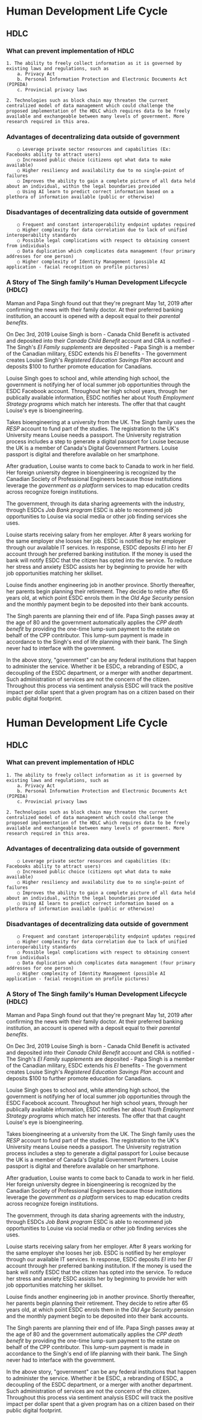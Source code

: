 # Human Development Life Cycle 
## HDLC 

### What can prevent implementation of HDLC

	1. The ability to freely collect information as it is governed by existing laws and regulations, such as 
		a. Privacy Act
		b. Personal Information Protection and Electronic Documents Act (PIPEDA)
		c. Provincial privacy laws
		
	2. Technologies such as block chain may threaten the current centralized model of data management which could challenge the proposed implementation of the HDLC which requires data to be freely available and exchangeable between many levels of government. More research required in this area. 

### Advantages of decentralizing data outside of government
		○ Leverage private sector resources and capabilities (Ex: Facebooks ability to attract users) 
		○ Increased public choice (citizens opt what data to make available) 
		○ Higher resiliency and availability due to no single-point of failures
		○ Improves the ability to gain a complete picture of all data held about an individual, within the legal boundaries provided
		○ Using AI learn to predict correct information based on a plethora of information available (public or otherwise) 

### Disadvantages of decentralizing data outside of government
		○ Frequent and constant interoperability endpoint updates required 
		○ Higher complexity for data correlation due to lack of unified interoperability standards  
		○ Possible legal complications with respect to obtaining consent from individuals
		○ Data duplication which complicates data management (four primary addresses for one person) 
		○ Higher complexity of Identity Management (possible AI application - facial recognition on profile pictures) 
		
### A Story of The Singh family's Human Development Lifecycle (HDLC)

Maman and Papa Singh found out that they're pregnant May 1st, 2019 after confirming the news with their family doctor. At their preferred banking institution, an account is opened with a deposit equal to their *parental benefits*. 

On Dec 3rd, 2019 Louise Singh is born
	- Canada Child Benefit is activated and deposited into their *Canada Child Benefit* account and CRA is notified 
	- The Singh's *EI Family supplements* are deposited 
	- Papa Singh is a member of the Canadian military, ESDC extends his *EI* benefits 
	- The government creates Louise Singh's *Registered Education Savings Plan* account and deposits $100 to further promote education for Canadians.
	
Louise Singh goes to school and, while attending high school, the government is notifying her of local summer job opportunities through the ESDC Facebook account. Throughout her high school years, through her publically available information, ESDC notifies her about *Youth Employment Strategy programs* which match her interests. The offer that that caught Louise's eye is bioengineering. 

Takes bioengineering at a university from the UK. The Singh family uses the *RESP* account to fund part of the studies. The registration to the UK's University means Louise needs a passport. The University registration process includes a step to generate a digital passport for Louise because the UK is a member of Canada's Digital Government Partners. Louise passport is digital and therefore available on her smartphone. 

After graduation, Louise wants to come back to Canada to work in her field. Her foreign university degree in bioengineering is recognized by the Canadian Society of Professional Engineers because those institutions leverage the *government as a platform* services to map education credits across recognize foreign institutions.

The government, through its data sharing agreements with the industry, through ESDCs *Job Bank program* ESDC is able to recommend job opportunities to Louise via social media or other job finding services she uses. 

Louise starts receiving salary from her employer. After 8 years working for the same employer she looses her job. ESDC is notified by her employer through our available IT services. In response, ESDC deposits *EI* into her *EI* account through her preferred banking institution. If the money is used the bank will notify ESDC that the citizen has opted into the service. To reduce her stress and anxiety ESDC assists her by beginning to provide her with job opportunities matching her skillset.

Louise finds another engineering job in another province. Shortly thereafter, her parents begin planning their retirement. They decide to retire after 65 years old, at which point ESDC enrols them in the *Old Age Security* pension and the monthly payment begin to be deposited into their bank accounts. 

The Singh parents are planning their end of life. Papa Singh passes away at the age of 80 and the government automatically applies the *CPP death benefit* by providing the one-time lump-sum payment to the estate on behalf of the CPP contributor. This lump-sum payment is made in accordance to the Singh's end of life planning with their bank. The Singh never had to interface with the government.

In the above story, "government" can be any federal institutions that happen to administer the service. Whether it be ESDC, a rebranding of ESDC, a decoupling of the ESDC department, or a merger with another department. Such administration of services are not the concern of the citizen. Throughout this process via sentiment analysis ESDC will track the positive impact per dollar spent that a given program has on a citizen based on their public digital footprint. 
# Human Development Life Cycle 
## HDLC 

### What can prevent implementation of HDLC

	1. The ability to freely collect information as it is governed by existing laws and regulations, such as 
		a. Privacy Act
		b. Personal Information Protection and Electronic Documents Act (PIPEDA)
		c. Provincial privacy laws
		
	2. Technologies such as block chain may threaten the current centralized model of data management which could challenge the proposed implementation of the HDLC which requires data to be freely available and exchangeable between many levels of government. More research required in this area. 

### Advantages of decentralizing data outside of government
		○ Leverage private sector resources and capabilities (Ex: Facebooks ability to attract users) 
		○ Increased public choice (citizens opt what data to make available) 
		○ Higher resiliency and availability due to no single-point of failures
		○ Improves the ability to gain a complete picture of all data held about an individual, within the legal boundaries provided
		○ Using AI learn to predict correct information based on a plethora of information available (public or otherwise) 

### Disadvantages of decentralizing data outside of government
		○ Frequent and constant interoperability endpoint updates required 
		○ Higher complexity for data correlation due to lack of unified interoperability standards  
		○ Possible legal complications with respect to obtaining consent from individuals
		○ Data duplication which complicates data management (four primary addresses for one person) 
		○ Higher complexity of Identity Management (possible AI application - facial recognition on profile pictures) 
		
### A Story of The Singh family's Human Development Lifecycle (HDLC)

Maman and Papa Singh found out that they're pregnant May 1st, 2019 after confirming the news with their family doctor. At their preferred banking institution, an account is opened with a deposit equal to their *parental benefits*. 

On Dec 3rd, 2019 Louise Singh is born
	- Canada Child Benefit is activated and deposited into their *Canada Child Benefit* account and CRA is notified 
	- The Singh's *EI Family supplements* are deposited 
	- Papa Singh is a member of the Canadian military, ESDC extends his *EI* benefits 
	- The government creates Louise Singh's *Registered Education Savings Plan* account and deposits $100 to further promote education for Canadians.
	
Louise Singh goes to school and, while attending high school, the government is notifying her of local summer job opportunities through the ESDC Facebook account. Throughout her high school years, through her publically available information, ESDC notifies her about *Youth Employment Strategy programs* which match her interests. The offer that that caught Louise's eye is bioengineering. 

Takes bioengineering at a university from the UK. The Singh family uses the *RESP* account to fund part of the studies. The registration to the UK's University means Louise needs a passport. The University registration process includes a step to generate a digital passport for Louise because the UK is a member of Canada's Digital Government Partners. Louise passport is digital and therefore available on her smartphone. 

After graduation, Louise wants to come back to Canada to work in her field. Her foreign university degree in bioengineering is recognized by the Canadian Society of Professional Engineers because those institutions leverage the *government as a platform* services to map education credits across recognize foreign institutions.

The government, through its data sharing agreements with the industry, through ESDCs *Job Bank program* ESDC is able to recommend job opportunities to Louise via social media or other job finding services she uses. 

Louise starts receiving salary from her employer. After 8 years working for the same employer she looses her job. ESDC is notified by her employer through our available IT services. In response, ESDC deposits *EI* into her *EI* account through her preferred banking institution. If the money is used the bank will notify ESDC that the citizen has opted into the service. To reduce her stress and anxiety ESDC assists her by beginning to provide her with job opportunities matching her skillset.

Louise finds another engineering job in another province. Shortly thereafter, her parents begin planning their retirement. They decide to retire after 65 years old, at which point ESDC enrols them in the *Old Age Security* pension and the monthly payment begin to be deposited into their bank accounts. 

The Singh parents are planning their end of life. Papa Singh passes away at the age of 80 and the government automatically applies the *CPP death benefit* by providing the one-time lump-sum payment to the estate on behalf of the CPP contributor. This lump-sum payment is made in accordance to the Singh's end of life planning with their bank. The Singh never had to interface with the government.

In the above story, "government" can be any federal institutions that happen to administer the service. Whether it be ESDC, a rebranding of ESDC, a decoupling of the ESDC department, or a merger with another department. Such administration of services are not the concern of the citizen. Throughout this process via sentiment analysis ESDC will track the positive impact per dollar spent that a given program has on a citizen based on their public digital footprint. 

